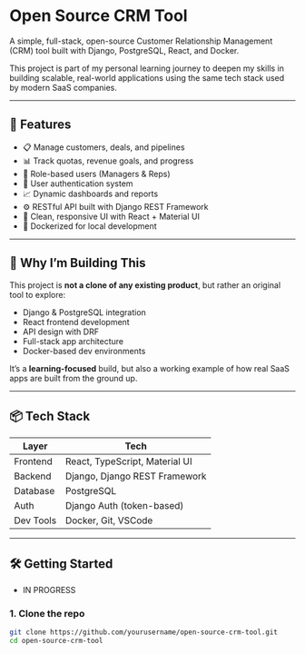 # Open Source CRM Tool

A simple, full-stack, open-source Customer Relationship Management (CRM) tool built with Django, PostgreSQL, React, and Docker.

This project is part of my personal learning journey to deepen my skills in building scalable, real-world applications using the same tech stack used by modern SaaS companies.

---

## 🚀 Features

- 📋 Manage customers, deals, and pipelines
- 📊 Track quotas, revenue goals, and progress
- 👥 Role-based users (Managers & Reps)
- 🔐 User authentication system
- 📈 Dynamic dashboards and reports
- ⚙️ RESTful API built with Django REST Framework
- 🎨 Clean, responsive UI with React + Material UI
- 🐳 Dockerized for local development

---

## 🧠 Why I’m Building This

This project is **not a clone of any existing product**, but rather an original tool to explore:
- Django & PostgreSQL integration
- React frontend development
- API design with DRF
- Full-stack app architecture
- Docker-based dev environments

It’s a **learning-focused** build, but also a working example of how real SaaS apps are built from the ground up.

---

## 📦 Tech Stack

| Layer         | Tech                          |
|---------------|-------------------------------|
| Frontend      | React, TypeScript, Material UI |
| Backend       | Django, Django REST Framework |
| Database      | PostgreSQL                    |
| Auth          | Django Auth (token-based)     |
| Dev Tools     | Docker, Git, VSCode           |

---

## 🛠️ Getting Started

- IN PROGRESS

### 1. Clone the repo

```bash
git clone https://github.com/yourusername/open-source-crm-tool.git
cd open-source-crm-tool
